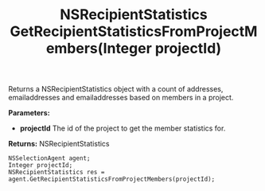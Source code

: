 ﻿---
uid: crmscript_ref_NSSelectionAgent_GetRecipientStatisticsFromProjectMembers
title: NSRecipientStatistics GetRecipientStatisticsFromProjectMembers(Integer projectId)
intellisense: NSSelectionAgent.GetRecipientStatisticsFromProjectMembers
keywords: NSSelectionAgent, GetRecipientStatisticsFromProjectMembers
so.topic: reference
---

Returns a NSRecipientStatistics object with a count of addresses, emailaddresses and emailaddresses based on members in a project.

**Parameters:**
 - **projectId** The id of the project to get the member statistics for.

**Returns:** NSRecipientStatistics

```crmscript
NSSelectionAgent agent;
Integer projectId;
NSRecipientStatistics res = agent.GetRecipientStatisticsFromProjectMembers(projectId);
```

